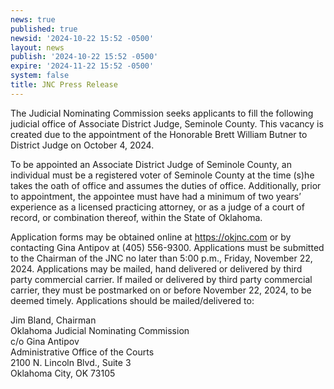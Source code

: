 ```yaml
---
news: true
published: true
newsid: '2024-10-22 15:52 -0500'
layout: news
publish: '2024-10-22 15:52 -0500'
expire: '2024-11-22 15:52 -0500'
system: false
title: JNC Press Release
---
```

The Judicial Nominating Commission seeks applicants to fill the following judicial office of Associate District Judge, Seminole County. This vacancy is created due to the appointment of the Honorable Brett William Butner to District Judge on October 4, 2024.

To be appointed an Associate District Judge of Seminole County, an individual must be a registered voter of Seminole County at the time (s)he takes the oath of office and assumes the duties of office. Additionally, prior to appointment, the appointee must have had a minimum of two years’ experience as a licensed practicing attorney, or as a judge of a court of record, or combination thereof, within the State of Oklahoma.

Application forms may be obtained online at https://okjnc.com or by contacting Gina Antipov at (405) 556-9300. Applications must be submitted to the Chairman of the JNC no later than 5:00 p.m., Friday, November 22, 2024. Applications may be mailed, hand delivered or delivered by third party commercial carrier. If mailed or delivered by third party commercial carrier, they must be postmarked on or before November 22, 2024, to be deemed timely. Applications should be mailed/delivered to:

Jim Bland, Chairman  
Oklahoma Judicial Nominating Commission  
c/o Gina Antipov  
Administrative Office of the Courts  
2100 N. Lincoln Blvd., Suite 3  
Oklahoma City, OK 73105  